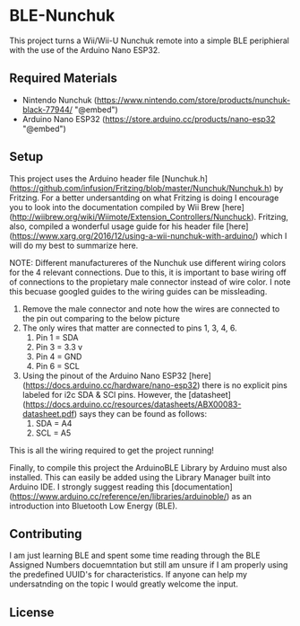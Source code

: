 # BLE-Nunchuk
This project turns a Wii/Wii-U Nunchuk remote into a simple BLE periphieral with the use of the Arduino Nano ESP32.

## Required Materials
- Nintendo Nunchuk (https://www.nintendo.com/store/products/nunchuk-black-77944/ "@embed")
- Arduino Nano ESP32 (https://store.arduino.cc/products/nano-esp32 "@embed")

## Setup
 This project uses the Arduino header file [Nunchuk.h] (https://github.com/infusion/Fritzing/blob/master/Nunchuk/Nunchuk.h) by Fritzing.  For a better undersantding on what Fritzing is doing I encourage you to look into the documentation compiled by Wii Brew [here] (http://wiibrew.org/wiki/Wiimote/Extension_Controllers/Nunchuck).  Fritzing, also, compiled a wonderful usage guide for his header file [here] (https://www.xarg.org/2016/12/using-a-wii-nunchuk-with-arduino/) which I will do my best to summarize here.

 NOTE: Different manufactureres of the Nunchuk use different wiring colors for the 4 relevant connections.  Due to this, it is important to base wiring off of connections to the propietary male connector instead of wire color.  I note this becuase googled guides to the wiring guides can be missleading.

 1. Remove the male connector and note how the wires are connected to the pin out comparing to the below picture <attach-image-here>
 1. The only wires that matter are connected to pins 1, 3, 4, 6.
    1. Pin 1 = SDA
    1. Pin 3 = 3.3 v
    1. Pin 4 = GND
    1. Pin 6 = SCL
 1. Using the pinout of the Arduino Nano ESP32 [here] (https://docs.arduino.cc/hardware/nano-esp32) there is no explicit pins labeled for i2c SDA & SCl pins.  However, the [datasheet] (https://docs.arduino.cc/resources/datasheets/ABX00083-datasheet.pdf) says they can be found as follows:
    1. SDA = A4
    1. SCL = A5
 
 This is all the wiring required to get the project running!

 Finally, to compile this project the ArduinoBLE Library by Arduino must also installed.  This can easily be added using the Library Manager built into Arduino IDE.  I strongly suggest reading this [documentation] (https://www.arduino.cc/reference/en/libraries/arduinoble/) as an introduction into Bluetooth Low Energy (BLE).

 ## Contributing
 I am just learning BLE and spent some time reading through the BLE Assigned Numbers docuemntation but still am unsure if I am properly using the predefined UUID's for characteristics.  If anyone can help my undersatnding on the topic I would greatly welcome the input.

 ## License

 
